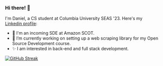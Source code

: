 ### Hi there! 👋

I'm Daniel, a CS student at Columbia University SEAS '23.
Here's my [Linkedin profile](https://www.linkedin.com/in/daniel-greco-8345b3133): 

- 🔭 I'm an incoming SDE at Amazon SCOT.
- 🌱 I’m currently working on setting up a web scraping library for my Open Source Development course.
- ✨ I am interested in back-end and full stack development.
 
[![GitHub Streak](https://streak-stats.demolab.com/?user=dag2226)](https://git.io/streak-stats)

<!--
**dag2226/dag2226** is a ✨ _special_ ✨ repository because its `README.md` (this file) appears on your GitHub profile.

Here are some ideas to get you started:

- 🔭 I’m currently working on ...
- 🌱 I’m currently learning ...
- 👯 I’m looking to collaborate on ...
- 🤔 I’m looking for help with ...
- 💬 Ask me about ...
- 📫 How to reach me: ...
- 😄 Pronouns: ...
- ⚡ Fun fact: ...
-->
